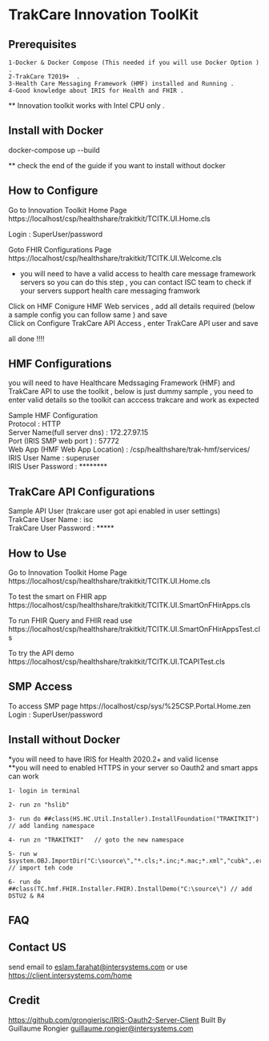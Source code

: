 # TrakCare Innovation ToolKit

## Prerequisites 

	1-Docker & Docker Compose (This needed if you will use Docker Option ) .
	2-TrakCare T2019+  .
	3-Health Care Messaging Framework (HMF) installed and Running .
	4-Good knowledge about IRIS for Health and FHIR .
	
** Innovation toolkit works with Intel CPU only  . 
	
## Install with Docker 

docker-compose up --build

** check the end of the guide if you want to install without docker 

## How to Configure

Go to Innovation Toolkit Home Page\
https://localhost/csp/healthshare/trakitkit/TCITK.UI.Home.cls 

Login : SuperUser/password

Goto FHIR Configurations Page \
https://localhost/csp/healthshare/trakitkit/TCITK.UI.Welcome.cls

* you will need to have a valid access to health care message framework servers so you can do this step , you can contact ISC team to check if your servers support health care messaging framwork 

Click on HMF Conigure HMF Web services , add all details required (below a sample config you can follow same ) and save \
Click on Configure TrakCare API Access , enter TrakCare API user and save 

all done !!!!

## HMF Configurations

you will need to have Healthcare Medssaging Framework (HMF) and TrakCare API to use the toolkit , below is just dummy sample , you need to enter valid details so the toolkit can acccess trakcare and work as expected 

Sample HMF Configuration \
	Protocol			: HTTP \
	Server Name(full server dns)	: 172.27.97.15 \
	Port 	(IRIS SMP web port )	: 57772 \
	Web App  (HMF Web App Location)	: /csp/healthshare/trak-hmf/services/ \
	IRIS User Name 			: superuser \
	IRIS User Password		: ********	


## TrakCare API Configurations

Sample API User  (trakcare user got api enabled in user settings) \
	TrakCare User Name 	: isc \
	TrakCare User Password	: ***** 




## How to Use

Go to Innovation Toolkit Home Page\
https://localhost/csp/healthshare/trakitkit/TCITK.UI.Home.cls 

To test the smart on FHIR app 
https://localhost/csp/healthshare/trakitkit/TCITK.UI.SmartOnFHirApps.cls

To run FHIR Query and FHIR read use 
https://localhost/csp/healthshare/trakitkit/TCITK.UI.SmartOnFHirAppsTest.cls

To try the API demo 
https://localhost/csp/healthshare/trakitkit/TCITK.UI.TCAPITest.cls


## SMP Access

To access SMP page 
https://localhost/csp/sys/%25CSP.Portal.Home.zen
Login : SuperUser/password


## Install without Docker

*you will need to have IRIS for Health 2020.2+ and valid license \
**you will need to enabled HTTPS in your server so Oauth2 and smart apps can work 

    1- login in terminal 

    2- run zn "hslib" 
    
    3- run do ##class(HS.HC.Util.Installer).InstallFoundation("TRAKITKIT") // add landing namespace 

    4- run zn "TRAKITKIT"   // goto the new namespace 

    5- run w $system.OBJ.ImportDir("C:\source\","*.cls;*.inc;*.mac;*.xml","cubk",.errors,1) // import teh code 

    6- run do ##class(TC.hmf.FHIR.Installer.FHIR).InstallDemo("C:\source\") // add DSTU2 & R4 

## FAQ

## Contact US

send email to eslam.farahat@intersystems.com or use https://client.intersystems.com/home 


## Credit 

https://github.com/grongierisc/IRIS-Oauth2-Server-Client 
Built By Guillaume Rongier guillaume.rongier@intersystems.com


